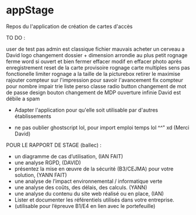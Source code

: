 # appStage 

Repos du l'application de création de cartes d'accès   

TO DO :

user de test pas admin
est classique fichier mauvais 
acheter un cerveau a David
logo changement dossier + dimension 
arrondie au plus petit rognage 
ferme word si ouvert et bien fermer 
effacer modif en effacer photo 
après enregistrement reset de la carte provisoire
rognage carte multiples sens pas fonctionelle 
limiter rognage a la taille de la picturebox 
retirer le maximise 
rajouter compteur sur l'impression pour savoir l'avancement
fix compteur pour nombre impair
trie liste perso classe radio button 
changement de mot de passe design 
bouton changement de MDP ouverture infinie David est débile a spam 

- Adapter l'application pour qu'elle soit utilisable par d'autres établissements 

- ne pas oublier ghostscript lol, pour import emploi temps lol ^^" xd (Merci David) 

POUR LE RAPPORT DE STAGE (ballec) :

- un diagramme de cas d’utilisation, (IAN FAIT)
- une analyse RGPD, (DAVID)
- présentez la mise en œuvre de la sécurité (B3/CEJMA) pour votre solution, (YANN FAIT)
- une analyse de l’impact environnemental / informatique verte 
- une analyse des coûts, des délais, des calculs. (YANN)
- une analyse du contenu du site web réalisé ou en place, (IAN)
- Lister et documenter les référentiels utilisés dans votre entreprise. 
- (utilisable pour l’épreuve B1/E4 en lien avec le portefeuille)
